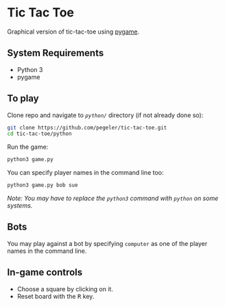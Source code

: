 Tic Tac Toe
===========

Graphical version of tic-tac-toe using [pygame](https://www.pygame.org/news).

## System Requirements

* Python 3
* pygame

## To play

Clone repo and navigate to *`python/`* directory (if not already done so):

```bash
git clone https://github.com/pegeler/tic-tac-toe.git
cd tic-tac-toe/python
```

Run the game:

```bash
python3 game.py
```

You can specify player names in the command line too:

```bash
python3 game.py bob sue
```

_Note: You may have to replace the `python3` command with `python` on some systems._

## Bots

You may play against a bot by specifying `computer` as one of the player names
in the command line.

## In-game controls

* Choose a square by clicking on it.
* Reset board with the <kbd>R</kbd> key.
